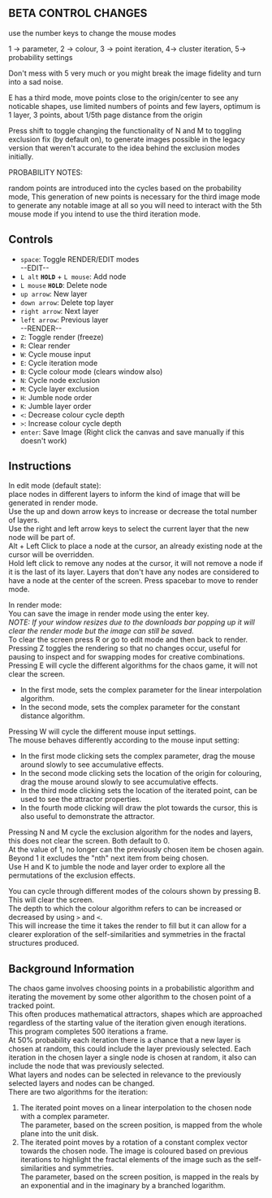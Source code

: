 ## BETA CONTROL CHANGES

use the number keys to change the mouse modes

1 -> parameter, 2 -> colour, 3 -> point iteration, 4-> cluster iteration, 5-> probability settings

Don't mess with 5 very much or you might break the image fidelity and turn into a sad noise.

E has a third mode, move points close to the origin/center to see any noticable shapes,
 use limited numbers of points and few layers, optimum is 1 layer, 3 points, about 1/5th page distance from the origin

Press shift to toggle changing the functionality of N and M to toggling exclusion fix (by default on),
to generate images possible in the legacy version that weren't accurate to the idea behind the exclusion modes initially.

PROBABILITY NOTES:

random points are introduced into the cycles based on the probability mode, 
This generation of new points is necessary for the third image mode to generate any notable image at all
so you will need to interact with the 5th mouse mode if you intend to use the third iteration mode.

## Controls

* `space`: Toggle RENDER/EDIT modes     
--EDIT--   
* `L alt` **`HOLD`** + `L mouse`: Add node 
* `L mouse` **`HOLD`**: Delete node  
* `up arrow`: New layer
* `down arrow`: Delete top layer   
* `right arrow`: Next layer 
* `left arrow`: Previous layer   
--RENDER--   
* `Z`: Toggle render (freeze)
* `R`: Clear render
* `W`: Cycle mouse input
* `E`: Cycle iteration mode
* `B`: Cycle colour mode (clears window also) 
* `N`: Cycle node exclusion
* `M`: Cycle layer exclusion
* `H`: Jumble node order
* `K`: Jumble layer order
* `<`: Decrease colour cycle depth
* `>`: Increase colour cycle depth
* `enter`: Save Image (Right click the canvas and save manually if this doesn't work)

## Instructions
In edit mode (default state):    
   place nodes in different layers to inform the kind of image that will be generated in render mode.   
   Use the up and down arrow keys to increase or decrease the total number of layers.   
   Use the right and left arrow keys to select the current layer that the new node will be part of.   
   Alt + Left Click to place a node at the cursor, an already existing node at the cursor will be overridden.   
   Hold left click to remove any nodes at the cursor, it will not remove a node if it is the last of its layer.
   Layers that don't have any nodes are considered to have a node at the center of the screen.
Press spacebar to move to render mode.   

In render mode:   
You can save the image in render mode using the enter key.   
_NOTE: If your window resizes due to the downloads bar popping up it will clear the render mode but the image can still be saved._   
To clear the screen press R or go to edit mode and then back to render.   
Pressing Z toggles the rendering so that no changes occur, useful for pausing to inspect and for swapping modes for creative combinations.      
Pressing E will cycle the different algorithms for the chaos game, it will not clear the screen.   
* In the first mode, sets the complex parameter for the linear interpolation algorithm.
* In the second mode, sets the complex parameter for the constant distance algorithm.    
 
Pressing W will cycle the different mouse input settings.     
The mouse behaves differently according to the mouse input setting:   
* In the first mode clicking sets the complex parameter, drag the mouse around slowly to see accumulative effects.
* In the second mode clicking sets the location of the origin for colouring, drag the mouse around slowly to see accumulative effects.
* In the third mode clicking sets the location of the iterated point, can be used to see the attractor properties.
* In the fourth mode clicking will draw the plot towards the cursor, this is also useful to demonstrate the attractor.
                           
Pressing N and M cycle the exclusion algorithm for the nodes and layers, this does not clear the screen. Both default to 0.   
At the value of 1, no longer can the previously chosen item be chosen again.    
Beyond 1 it excludes the "nth" next item from being chosen.     
Use H and K to jumble the node and layer order to explore all the permutations of the exclusion effects.    

You can cycle through different modes of the colours shown by pressing B. This will clear the screen.   
The depth to which the colour algorithm refers to can be increased or decreased by using `>` and `<`.    
This will increase the time it takes the render to fill but it can allow for a clearer exploration of the self-similarities and symmetries in the fractal structures produced.

## Background Information
The chaos game involves choosing points in a probabilistic algorithm and iterating the movement by some other algorithm to the chosen point of a tracked point.   
This often produces mathematical attractors, shapes which are approached regardless of the starting value of the iteration given enough iterations.   
This program completes 500 iterations a frame.   
   At 50% probability each iteration there is a chance that a new layer is chosen at random, this could include the layer previously selected.
   Each iteration in the chosen layer a single node is chosen at random, it also can include the node that was previously selected.  
What layers and nodes can be selected in relevance to the previously selected layers and nodes can be changed.   
There are two algorithms for the iteration:
1. The iterated point moves on a linear interpolation to the chosen node with a complex parameter.     
The parameter, based on the screen position, is mapped from the whole plane into the unit disk.
1. The iterated point moves by a rotation of a constant complex vector towards the chosen node.
The image is coloured based on previous iterations to highlight the fractal elements of the image such as the self-similarities and symmetries.     
The parameter, based on the screen position, is mapped in the reals by an exponential and in the imaginary by a branched logarithm.

